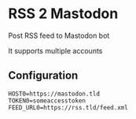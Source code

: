 # RSS 2 Mastodon

Post RSS feed to Mastodon bot

It supports multiple accounts

## Configuration

```env
HOST0=https://mastodon.tld
TOKEN0=someaccesstoken
FEED_URL0=https://rss.tld/feed.xml
```
